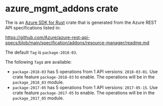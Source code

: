 # azure_mgmt_addons crate

The is an [Azure SDK for Rust](https://github.com/Azure/azure-sdk-for-rust) crate that is generated from the Azure REST API specifications listed in:

https://github.com/Azure/azure-rest-api-specs/blob/main/specification/addons/resource-manager/readme.md

The default `Tag` is `package-2018-03`.

The following `Tag`s are available:

- `package-2018-03` has 5 operations from 1 API versions: `2018-03-01`. Use crate feature `package-2018-03` to enable. The operations will be in the `package_2018_03` module.
- `package-2017-05` has 5 operations from 1 API versions: `2017-05-15`. Use crate feature `package-2017-05` to enable. The operations will be in the `package_2017_05` module.